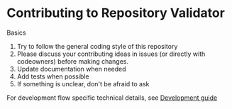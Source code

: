 # Contributing to Repository Validator

Basics
1. Try to follow the general coding style of this repository
1. Please discuss your contributing ideas in issues (or directly with codeowners) before making changes.
1. Update documentation when needed
1. Add tests when possible
1. If something is unclear, don't be afraid to ask

For development flow specific technical details, see [Development guide](Documentation/development.md)
